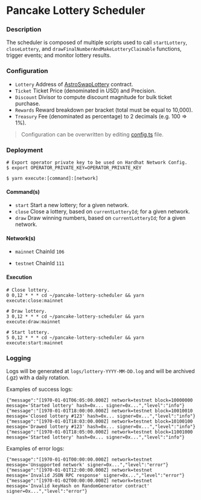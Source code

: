 # Pancake Lottery Scheduler

### Description

The scheduler is composed of multiple scripts used to call `startLottery`, `closeLottery`, and `drawFinalNumberAndMakeLotteryClaimable` functions, trigger events; and monitor lottery results.

### Configuration

- `Lottery` Address of [AstroSwapLottery](https://github.com/astroswapapp/astro-lottery) contract.
- `Ticket` Ticket Price (denominated in USD) and Precision.
- `Discount` Divisor to compute discount magnitude for bulk ticket purchase.
- `Rewards` Reward breakdown per bracket (total must be equal to 10,000).
- `Treasury` Fee (denominated as percentage) to 2 decimals (e.g. 100 => 1%).

> Configuration can be overwritten by editing [config.ts](config.ts) file.

### Deployment

```shell script
# Export operator private key to be used on Hardhat Network Config.
$ export OPERATOR_PRIVATE_KEY=OPERATOR_PRIVATE_KEY

$ yarn execute:[command]:[network]
```

#### Command(s)

- `start` Start a new lottery; for a given network.
- `close` Close a lottery, based on `currentLotteryId`; for a given network.
- `draw` Draw winning numbers, based on `currentLotteryId`; for a given network.

#### Network(s)

- `mainnet` ChainId `106`

- `testnet` ChainId `111`

#### Execution

```shell script
# Close lottery.
0 0,12 * * * cd ~/pancake-lottery-scheduler && yarn execute:close:mainnet

# Draw lottery.
3 0,12 * * * cd ~/pancake-lottery-scheduler && yarn execute:draw:mainnet

# Start lottery.
5 0,12 * * * cd ~/pancake-lottery-scheduler && yarn execute:start:mainnet
```

### Logging

Logs will be generated at `logs/lottery-YYYY-MM-DD.log` and will be archived (.gz) with a daily rotation.

Examples of success logs:

```log
{"message":"[1970-01-01T06:05:00.000Z] network=testnet block=10000000 message='Started lottery' hash=0x... signer=0x...","level":"info"}
{"message":"[1970-01-01T18:00:00.000Z] network=testnet block=10010010 message='Closed lottery #123' hash=0x... signer=0x...","level":"info"}
{"message":"[1970-01-01T18:03:00.000Z] network=testnet block=10100100 message='Drawed lottery #123' hash=0x... signer=0x...","level":"info"}
{"message":"[1970-01-01T18:05:00.000Z] network=testnet block=11001000 message='Started lottery' hash=0x... signer=0x...","level":"info"}
```

Examples of error logs:

```log
{"message":"[1970-01-01T00:00:00.000Z] network=testnet message='Unsupported network' signer=0x...","level":"error"}
{"message":"[1970-01-01T12:00:00.000Z] network=testnet message='Invalid JSON RPC response' signer=0x...","level":"error"}
{"message":"[1970-01-02T00:00:00.000Z] network=testnet message='Invalid keyHash on RandomGenerator contract' signer=0x...","level":"error"}
```
